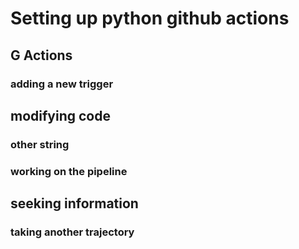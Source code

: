 # Setting up python github actions

## G Actions

### adding a new trigger

## modifying code

### other string

### working on the pipeline

## seeking information

### taking another trajectory

